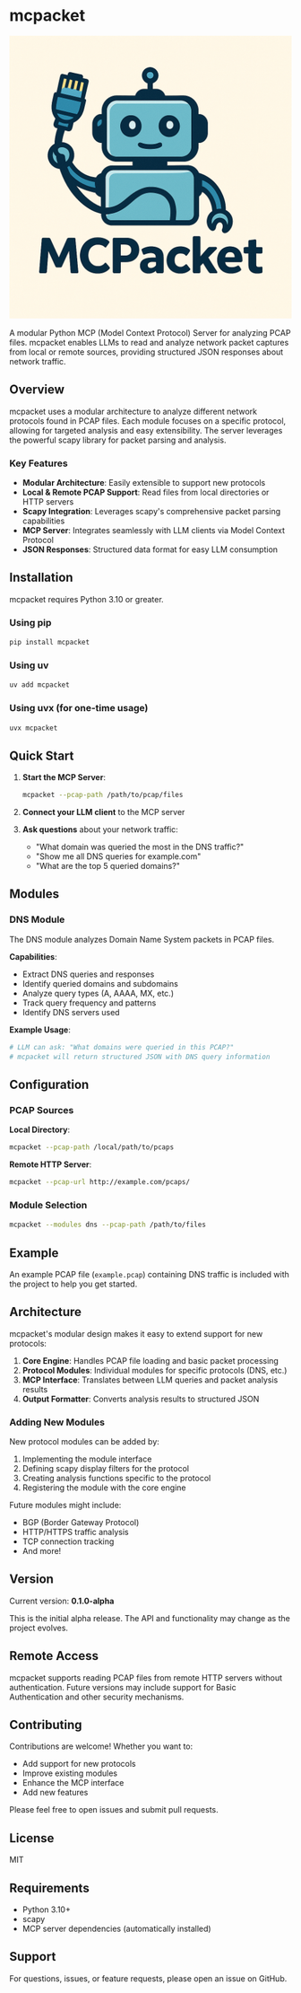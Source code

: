 # mcpacket

![mcpacket logo](readme-assets/logo.png)

A modular Python MCP (Model Context Protocol) Server for analyzing PCAP files. mcpacket enables LLMs to read and analyze network packet captures from local or remote sources, providing structured JSON responses about network traffic.

## Overview

mcpacket uses a modular architecture to analyze different network protocols found in PCAP files. Each module focuses on a specific protocol, allowing for targeted analysis and easy extensibility. The server leverages the powerful scapy library for packet parsing and analysis.

### Key Features

- **Modular Architecture**: Easily extensible to support new protocols
- **Local & Remote PCAP Support**: Read files from local directories or HTTP servers
- **Scapy Integration**: Leverages scapy's comprehensive packet parsing capabilities
- **MCP Server**: Integrates seamlessly with LLM clients via Model Context Protocol
- **JSON Responses**: Structured data format for easy LLM consumption

## Installation

mcpacket requires Python 3.10 or greater.

### Using pip

```bash
pip install mcpacket
```

### Using uv

```bash
uv add mcpacket
```

### Using uvx (for one-time usage)

```bash
uvx mcpacket
```

## Quick Start

1. **Start the MCP Server**:

   ```bash
   mcpacket --pcap-path /path/to/pcap/files
   ```

2. **Connect your LLM client** to the MCP server

3. **Ask questions** about your network traffic:
   - "What domain was queried the most in the DNS traffic?"
   - "Show me all DNS queries for example.com"
   - "What are the top 5 queried domains?"

## Modules

### DNS Module

The DNS module analyzes Domain Name System packets in PCAP files.

**Capabilities**:

- Extract DNS queries and responses
- Identify queried domains and subdomains
- Analyze query types (A, AAAA, MX, etc.)
- Track query frequency and patterns
- Identify DNS servers used

**Example Usage**:

```python
# LLM can ask: "What domains were queried in this PCAP?"
# mcpacket will return structured JSON with DNS query information
```

## Configuration

### PCAP Sources

**Local Directory**:

```bash
mcpacket --pcap-path /local/path/to/pcaps
```

**Remote HTTP Server**:

```bash
mcpacket --pcap-url http://example.com/pcaps/
```

### Module Selection

```bash
mcpacket --modules dns --pcap-path /path/to/files
```

## Example

An example PCAP file (`example.pcap`) containing DNS traffic is included with the project to help you get started.

## Architecture

mcpacket's modular design makes it easy to extend support for new protocols:

1. **Core Engine**: Handles PCAP file loading and basic packet processing
2. **Protocol Modules**: Individual modules for specific protocols (DNS, etc.)
3. **MCP Interface**: Translates between LLM queries and packet analysis results
4. **Output Formatter**: Converts analysis results to structured JSON

### Adding New Modules

New protocol modules can be added by:

1. Implementing the module interface
2. Defining scapy display filters for the protocol
3. Creating analysis functions specific to the protocol
4. Registering the module with the core engine

Future modules might include:

- BGP (Border Gateway Protocol)
- HTTP/HTTPS traffic analysis
- TCP connection tracking
- And more!

## Version

Current version: **0.1.0-alpha**

This is the initial alpha release. The API and functionality may change as the project evolves.

## Remote Access

mcpacket supports reading PCAP files from remote HTTP servers without authentication. Future versions may include support for Basic Authentication and other security mechanisms.

## Contributing

Contributions are welcome! Whether you want to:

- Add support for new protocols
- Improve existing modules
- Enhance the MCP interface
- Add new features

Please feel free to open issues and submit pull requests.

## License

MIT

## Requirements

- Python 3.10+
- scapy
- MCP server dependencies (automatically installed)

## Support

For questions, issues, or feature requests, please open an issue on GitHub.
